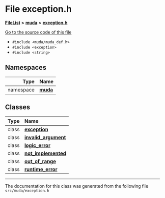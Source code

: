 

# File exception.h



[**FileList**](files.md) **>** [**muda**](dir_be047e8c00f93e2e88c2a417393a7f42.md) **>** [**exception.h**](exception_8h.md)

[Go to the source code of this file](exception_8h_source.md)



* `#include <muda/muda_def.h>`
* `#include <exception>`
* `#include <string>`













## Namespaces

| Type | Name |
| ---: | :--- |
| namespace | [**muda**](namespacemuda.md) <br> |


## Classes

| Type | Name |
| ---: | :--- |
| class | [**exception**](classmuda_1_1exception.md) <br> |
| class | [**invalid\_argument**](classmuda_1_1invalid__argument.md) <br> |
| class | [**logic\_error**](classmuda_1_1logic__error.md) <br> |
| class | [**not\_implemented**](classmuda_1_1not__implemented.md) <br> |
| class | [**out\_of\_range**](classmuda_1_1out__of__range.md) <br> |
| class | [**runtime\_error**](classmuda_1_1runtime__error.md) <br> |



















































------------------------------
The documentation for this class was generated from the following file `src/muda/exception.h`

